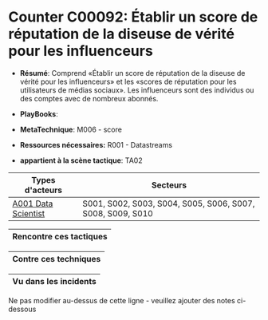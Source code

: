 # Counter C00092: Établir un score de réputation de la diseuse de vérité pour les influenceurs

* **Résumé**: Comprend «Établir un score de réputation de la diseuse de vérité pour les influenceurs» et les «scores de réputation pour les utilisateurs de médias sociaux». Les influenceurs sont des individus ou des comptes avec de nombreux abonnés.

* **PlayBooks**:

* **MetaTechnique**: M006 - score

* **Ressources nécessaires:** R001 - Datastreams

* **appartient à la scène tactique**: TA02


|Types d'acteurs |Secteurs |
|----------- |------- |
|[A001 Data Scientist](../../generated_pages/actortypes/A001.md) |S001, S002, S003, S004, S005, S006, S007, S008, S009, S010 |



|Rencontre ces tactiques |
|---------------------- |



|Contre ces techniques |
|------------------------- |



|Vu dans les incidents |
|----------------- |


Ne pas modifier au-dessus de cette ligne - veuillez ajouter des notes ci-dessous